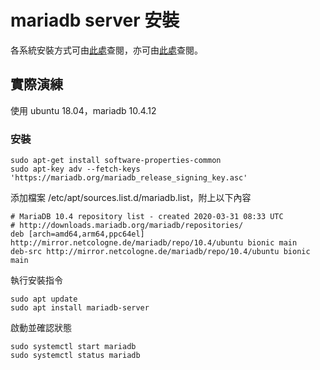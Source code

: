 # mariadb server 安裝

各系統安裝方式可由[此處](https://downloads.mariadb.org/mariadb/repositories)查閱，亦可由[此處](https://downloads.mariadb.org/mariadb/10.4.12)查閱。

## 實際演練

使用 ubuntu 18.04，mariadb 10.4.12

### 安裝

```shell script
sudo apt-get install software-properties-common
sudo apt-key adv --fetch-keys 'https://mariadb.org/mariadb_release_signing_key.asc'
```

添加檔案 /etc/apt/sources.list.d/mariadb.list，附上以下內容

```.list
# MariaDB 10.4 repository list - created 2020-03-31 08:33 UTC
# http://downloads.mariadb.org/mariadb/repositories/
deb [arch=amd64,arm64,ppc64el] http://mirror.netcologne.de/mariadb/repo/10.4/ubuntu bionic main
deb-src http://mirror.netcologne.de/mariadb/repo/10.4/ubuntu bionic main
```

執行安裝指令

```shell script
sudo apt update
sudo apt install mariadb-server
```

啟動並確認狀態

```shell script
sudo systemctl start mariadb
sudo systemctl status mariadb
```
